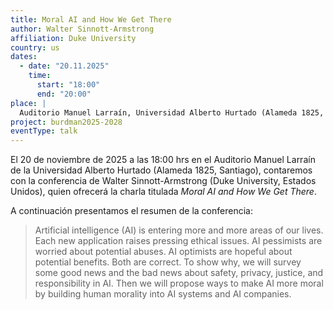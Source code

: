 ```yaml
---
title: Moral AI and How We Get There
author: Walter Sinnott-Armstrong
affiliation: Duke University
country: us
dates: 
  - date: "20.11.2025"
    time:
      start: "18:00"
      end: "20:00"
place: |
  Auditorio Manuel Larraín, Universidad Alberto Hurtado (Alameda 1825, Santiago)
project: burdman2025-2028
eventType: talk
---
```


El 20 de noviembre de 2025 a las 18:00 hrs en el Auditorio Manuel Larraín de la Universidad Alberto Hurtado (Alameda 1825, Santiago), contaremos con la conferencia de Walter Sinnott-Armstrong (Duke University, Estados Unidos), quien ofrecerá la charla titulada _Moral AI and How We Get There_.

A continuación presentamos el resumen de la conferencia:

> Artificial intelligence (AI) is entering more and more areas of our lives. Each new application raises pressing ethical issues. AI pessimists are worried about potential abuses. AI optimists are hopeful about potential benefits. Both are correct. To show why, we will survey some good news and the bad news about safety, privacy, justice, and responsibility in AI. Then we will propose ways to make AI more moral by building human morality into AI systems and AI companies.
